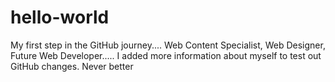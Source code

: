 # hello-world
My first step in the GitHub journey....
Web Content Specialist, Web Designer, Future Web Developer.....
I added more information about myself to test out GitHub changes. 
Never better 
